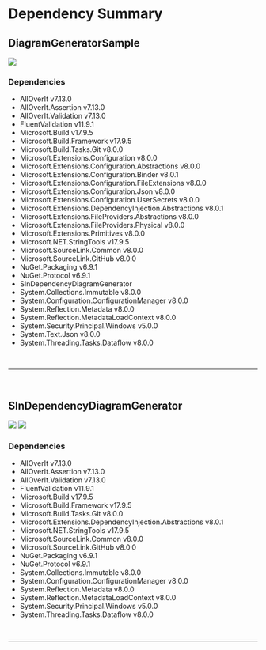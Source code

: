 # Dependency Summary

## DiagramGeneratorSample

![](https://img.shields.io/badge/.NET-8.0-C56EE0.svg)

### Dependencies

* AllOverIt v7.13.0
* AllOverIt.Assertion v7.13.0
* AllOverIt.Validation v7.13.0
* FluentValidation v11.9.1
* Microsoft.Build v17.9.5
* Microsoft.Build.Framework v17.9.5
* Microsoft.Build.Tasks.Git v8.0.0
* Microsoft.Extensions.Configuration v8.0.0
* Microsoft.Extensions.Configuration.Abstractions v8.0.0
* Microsoft.Extensions.Configuration.Binder v8.0.1
* Microsoft.Extensions.Configuration.FileExtensions v8.0.0
* Microsoft.Extensions.Configuration.Json v8.0.0
* Microsoft.Extensions.Configuration.UserSecrets v8.0.0
* Microsoft.Extensions.DependencyInjection.Abstractions v8.0.1
* Microsoft.Extensions.FileProviders.Abstractions v8.0.0
* Microsoft.Extensions.FileProviders.Physical v8.0.0
* Microsoft.Extensions.Primitives v8.0.0
* Microsoft.NET.StringTools v17.9.5
* Microsoft.SourceLink.Common v8.0.0
* Microsoft.SourceLink.GitHub v8.0.0
* NuGet.Packaging v6.9.1
* NuGet.Protocol v6.9.1
* SlnDependencyDiagramGenerator
* System.Collections.Immutable v8.0.0
* System.Configuration.ConfigurationManager v8.0.0
* System.Reflection.Metadata v8.0.0
* System.Reflection.MetadataLoadContext v8.0.0
* System.Security.Principal.Windows v5.0.0
* System.Text.Json v8.0.0
* System.Threading.Tasks.Dataflow v8.0.0

<br>

---

<br>

## SlnDependencyDiagramGenerator

![](https://img.shields.io/badge/.NET-8.0-C56EE0.svg) ![](https://img.shields.io/badge/.NET-7.0-55A9EE.svg)

### Dependencies

* AllOverIt v7.13.0
* AllOverIt.Assertion v7.13.0
* AllOverIt.Validation v7.13.0
* FluentValidation v11.9.1
* Microsoft.Build v17.9.5
* Microsoft.Build.Framework v17.9.5
* Microsoft.Build.Tasks.Git v8.0.0
* Microsoft.Extensions.DependencyInjection.Abstractions v8.0.1
* Microsoft.NET.StringTools v17.9.5
* Microsoft.SourceLink.Common v8.0.0
* Microsoft.SourceLink.GitHub v8.0.0
* NuGet.Packaging v6.9.1
* NuGet.Protocol v6.9.1
* System.Collections.Immutable v8.0.0
* System.Configuration.ConfigurationManager v8.0.0
* System.Reflection.Metadata v8.0.0
* System.Reflection.MetadataLoadContext v8.0.0
* System.Security.Principal.Windows v5.0.0
* System.Threading.Tasks.Dataflow v8.0.0

<br>

---

<br>


